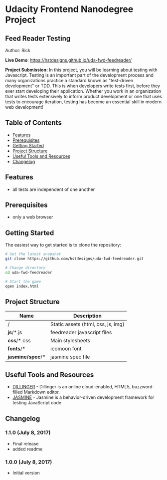 # Udacity Frontend Nanodegree Project
## Feed Reader Testing
Author: Rick

**Live Demo**: https://hstdesigns.github.io/uda-fwd-feedreader/

**Project Submission:**
In this project, you will be learning about testing with Javascript. Testing is an important part of the development process and many organizations practice a standard known as "test-driven development" or TDD. This is when developers write tests first, before they ever start developing their application.
Whether you work in an organization that writes tests extensively to inform product development or one that uses tests to encourage iteration, testing has become an essential skill in modern web development!

## Table of Contents
- [Features](#features)
- [Prerequisites](#prerequisites)
- [Getting Started](#getting-started)
- [Project Structure](#project-structure)
- [Useful Tools and Resources](#useful-tools-and-resources)
- [Changelog](#changelog)

## Features
- all tests are independent of one another

## Prerequisites
- only a web browser

## Getting Started
The easiest way to get started is to clone the repository:

```bash
# Get the latest snapshot
git clone https://github.com/hstdesigns/uda-fwd-feedreader.git

# Change directory
cd uda-fwd-feedreader

# Start the game
open index.html
```

## Project Structure
| Name                                  | Description                                                   |
| ------------------------------------- | ------------------------------------------------------------- |
| /                                     | Static assets (html, css, js, img)                            |
| **js**/*.js                           | feedreader javascript files                                   |
| **css**/*.css                         | Main stylesheets                                              |
| **fonts**/*                           | icomoon font                                                  |
| **jasmine/spec**/*                    | jasmine spec file                                             |

## Useful Tools and Resources
- [DILLINGER](http://dillinger.io/) - Dillinger is an online cloud-enabled, HTML5, buzzword-filled Markdown editor.
- [JASMINE](https://jasmine.github.io/) - Jasmine is a behavior-driven development framework for testing JavaScript code

## Changelog

### 1.1.0 (July 8, 2017)
- Final release
- added readme

### 1.0.0 (July 8, 2017)
- Initial version
